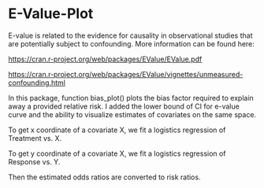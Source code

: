 # E-Value-Plot

E-value is related to the evidence for causality in observational studies that are potentially subject to confounding. More information can be found here:

https://cran.r-project.org/web/packages/EValue/EValue.pdf

https://cran.r-project.org/web/packages/EValue/vignettes/unmeasured-confounding.html

In this package, function bias_plot() plots the bias factor required to explain away a provided relative risk. I added the lower bound of CI for e-value curve and the ability to visualize estimates of covariates on the same space.

To get x coordinate of a covariate X, we fit a logistics regression of Treatment vs. X.

To get y coordinate of a covariate X, we fit a logistics regression of Response vs. Y.

Then the estimated odds ratios are converted to risk ratios. 

